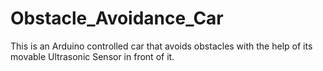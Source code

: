 # Obstacle_Avoidance_Car
This is an Arduino controlled car that avoids obstacles with the help of its movable Ultrasonic Sensor in front of it.
